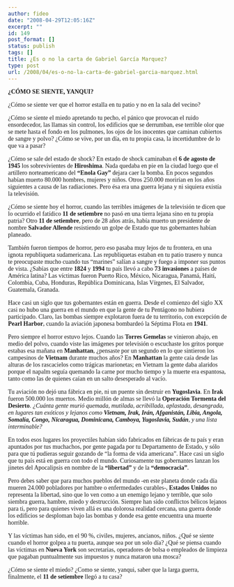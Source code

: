 ```yaml
---
author: fideo
date: "2008-04-29T12:05:16Z"
excerpt: ""
id: 149
post_format: []
status: publish
tags: []
title: ¿Es o no la carta de Gabriel García Marquez?
type: post
url: /2008/04/es-o-no-la-carta-de-gabriel-garcia-marquez.html
---
```

<span style="font-family: Verdana;">**¿CÓMO SE SIENTE, YANQUI?**</span>

<span style="font-family: Verdana;">¿Cómo se siente ver que el horror estalla en tu patio y no en la sala del vecino?</span>

<span style="font-family: Verdana;">¿Cómo se siente el miedo apretando tu pecho, el pánico que provocan el ruido ensordecedor, las llamas sin control, los edificios que se derrumban, ese terrible olor que se mete hasta el fondo en los pulmones, los ojos de los inocentes que caminan cubiertos de sangre y polvo? ¿Cómo se vive, por un día, en tu propia casa, la incertidumbre de lo que va a pasar? </span>

<span style="font-family: Verdana;">¿Cómo se sale del estado de shock? En estado de shock caminaban el **6 de agosto de 1945** los sobrevivientes de **Hiroshima**. Nada quedaba en pie en la ciudad luego que el artillero norteamericano del **“Enola Gay”** dejara caer la bomba. En pocos segundos habían muerto 80.000 hombres, mujeres y niños. Otros 250.000 morirían en los años siguientes a causa de las radiaciones. Pero ésa era una guerra lejana y ni siquiera existía la televisión. </span>

<span style="font-family: Verdana;">¿Cómo se siente hoy el horror, cuando las terribles imágenes de la televisión te dicen que lo ocurrido el fatídico **11 de setiembre** no pasó en una tierra lejana sino en tu propia patria? Otro **11 de setiembre**, pero de 28 años atrás, había muerto un presidente de nombre **Salvador Allende** resistiendo un golpe de Estado que tus gobernantes habían planeado. </span>

<span style="font-family: Verdana;">También fueron tiempos de horror, pero eso pasaba muy lejos de tu frontera, en una ignota republiqueta sudamericana. Las republiquetas estaban en tu patio trasero y nunca te preocupaste mucho cuando tus “marines” salían a sangre y fuego a imponer sus puntos de vista. ¿Sabías que entre **1824** y **1994** tu país llevó a cabo **73 invasiones** a países de América latina? Las víctimas fueron Puerto Rico, México, Nicaragua, Panamá, Haití, Colombia, Cuba, Honduras, República Dominicana, Islas Vírgenes, El Salvador, Guatemala, Granada.</span>

<span style="font-family: Verdana;">Hace casi un siglo que tus gobernantes están en guerra. Desde el comienzo del siglo XX casi no hubo una guerra en el mundo en que la gente de tu Pentágono no hubiera participado. Claro, las bombas siempre explotaron fuera de tu territorio, con excepción de **Pearl Harbor**, cuando la aviación japonesa bombardeó la Séptima Flota en **1941**. </span>

<span style="font-family: Verdana;">Pero siempre el horror estuvo lejos. Cuando las **Torres Gemelas** se vinieron abajo, en medio del polvo, cuando viste las imágenes por televisión o escuchaste los gritos porque estabas esa mañana en **Manhattan**, ¿pensaste por un segundo en lo que sintieron los campesinos de **Vietnam** durante muchos años? En **Manhattan** la gente caía desde las alturas de los rascacielos como trágicas marionetas; en Vietnam la gente daba alaridos porque el napalm seguía quemando la carne por mucho tiempo y la muerte era espantosa, tanto como las de quienes caían en un salto desesperado al vacío.</span>

<span style="font-family: Verdana;">Tu aviación no dejó una fábrica en pie, ni un puente sin destruir en **Yugoslavia**. En **Irak** fueron 500.000 los muertos. Medio millón de almas se llevó la **Operación Tormenta del Desierto**. *¿Cuánta gente murió quemada, mutilada, acribillada, aplastada, desangrada, en lugares tan exóticos y lejanos como **Vietnam, Irak, Irán, Afganistán, Libia, Angola, Somalía, Congo, Nicaragua, Dominicana, Camboya, Yugoslavia, Sudán**, y una lista interminable?* </span>

<span style="font-family: Verdana;">En todos esos lugares los proyectiles habían sido fabricados en fábricas de tu país y eran apuntados por tus muchachos, por gente pagada por tu Departamento de Estado, y sólo para que tú pudieras seguir gozando de “la forma de vida americana”. Hace casi un siglo que tu país está en guerra con todo el mundo. Curiosamente tus gobernantes lanzan los jinetes del Apocalipsis en nombre de la **“libertad”** y de la **“democracia”**. </span>

<span style="font-family: Verdana;">Pero debes saber que para muchos pueblos del mundo -en este planeta donde cada día mueren 24.000 pobladores por hambre o enfermedades curables-, **Estados Unidos** no representa la libertad, sino que lo ven como a un enemigo lejano y terrible, que solo siembra guerra, hambre, miedo y destrucción. Siempre han sido conflictos bélicos lejanos para ti, pero para quienes viven allá es una dolorosa realidad cercana, una guerra donde los edificios se desploman bajo las bombas y donde esa gente encuentra una muerte horrible. </span>

<span style="font-family: Verdana;">Y las víctimas han sido, en el 90 %, civiles, mujeres, ancianos, niños. ¿Qué se siente cuando el horror golpea a tu puerta, aunque sea por un solo día? ¿Qué se piensa cuando las víctimas en **Nueva York** son secretarias, operadores de bolsa o empleados de limpieza que pagaban puntualmente sus impuestos y nunca mataron una mosca?</span>

<span style="font-family: Verdana;">¿Cómo se siente el miedo? ¿Como se siente, yanqui, saber que la larga guerra, finalmente, el **11 de setiembre** llegó a tu casa?</span>

